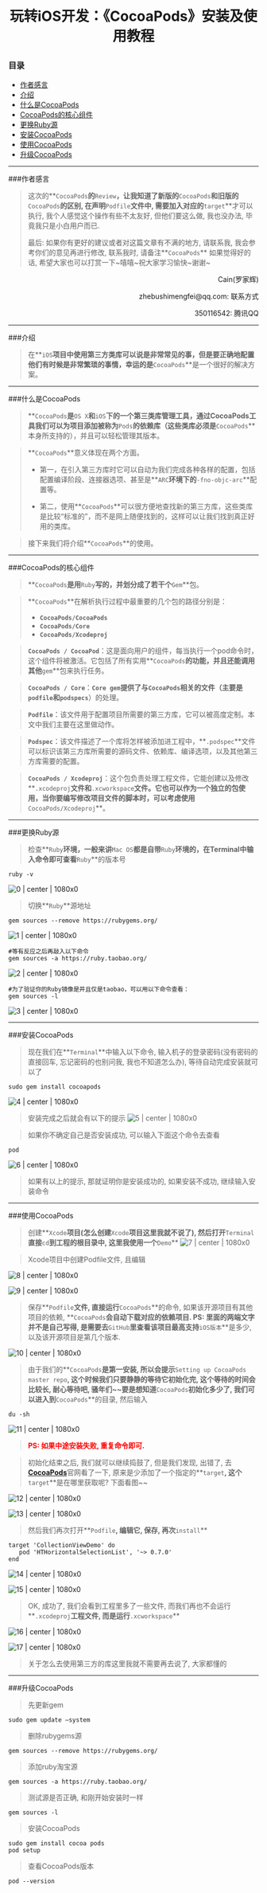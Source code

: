 # <p align="center">玩转iOS开发：《CocoaPods》安装及使用教程</p>

### 目录

- [作者感言](#作者感言)
- [介绍](#介绍)
- [什么是CocoaPods](#什么是CocoaPods)
- [CocoaPods的核心组件](#CocoaPods的核心组件)
- [更换Ruby源](#更换Ruby源)
- [安装CocoaPods](#安装CocoaPods)
- [使用CocoaPods](#使用CocoaPods)
- [升级CocoaPods](#升级CocoaPods)

---

###作者感言
>这次的**`CocoaPods`**的**`Review`**，让我知道了新版的**`CocoaPods`**和旧版的**`CocoaPods`**的区别, 在声明**`Podfile`**文件中, 需要加入对应的**`target`**才可以执行, 我个人感觉这个操作有些不太友好, 但他们要这么做, 我也没办法, 毕竟我只是小白用户而已.
>
>最后:
>如果你有更好的建议或者对这篇文章有不满的地方, 请联系我, 我会参考你们的意见再进行修改, 联系我时, 请备注**`CocoaPods`** 如果觉得好的话, 希望大家也可以打赏一下~嘻嘻~祝大家学习愉快~谢谢~
>

<p align="right">Cain(罗家辉)</p>
<p align="right">zhebushimengfei@qq.com: 联系方式</p>
<p align="right">350116542: 腾讯QQ</p>

---
###介绍
> 在**`iOS`**项目中使用第三方类库可以说是非常常见的事，但是要正确地配置他们有时候是非常繁琐的事情，幸运的是**`CocoaPods`**是一个很好的解决方案。

---
###什么是CocoaPods
> **`CocoaPods`**是**`OS X`**和**`iOS`**下的一个第三类库管理工具，通过CocoaPods工具我们可以为项目添加被称为**`Pods`**的依赖库（这些类库必须是**`CocoaPods`**本身所支持的），并且可以轻松管理其版本。

> **`CocoaPods`**意义体现在两个方面。
> * 第一，在引入第三方库时它可以自动为我们完成各种各样的配置，包括配置编译阶段、连接器选项、甚至是**`ARC`**环境下的**`-fno-objc-arc`**配置等。
>
> * 第二，使用**`CocoaPods`**可以很方便地查找新的第三方库，这些类库是比较“标准的”，而不是网上随便找到的，这样可以让我们找到真正好用的类库。

> 接下来我们将介绍**`CocoaPods`**的使用。

---
###CocoaPods的核心组件
> **`CocoaPods`**是用**`Ruby`**写的，并划分成了若干个**`Gem`**包。

> **`CocoaPods`**在解析执行过程中最重要的几个包的路径分别是：
> * **`CocoaPods/CocoaPods`**
> * **`CocoaPods/Core`**
> * **`CocoaPods/Xcodeproj`**

> **`CocoaPods / CocoaPod`**：这是面向用户的组件，每当执行一个pod命令时，这个组件将被激活。它包括了所有实用**`CocoaPods`**的功能，并且还能调用其他**`gem`**包来执行任务。 

> **`CocoaPods / Core`**：**`Core gem`**提供了与**`CocoaPods`**相关的文件（主要是**`podfile`**和**`podspecs`**）的处理。 

> **`Podfile`**：该文件用于配置项目所需要的第三方库，它可以被高度定制。本文中我们主要在这里做动作。

> **`Podspec`**：该文件描述了一个库将怎样被添加进工程中，**`.podspec`**文件可以标识该第三方库所需要的源码文件、依赖库、编译选项，以及其他第三方库需要的配置。 

> **`CocoaPods / Xcodeproj`**：这个包负责处理工程文件，它能创建以及修改**`.xcodeproj`**文件和**`.xcworkspace`**文件。它也可以作为一个独立的包使用，当你要编写修改项目文件的脚本时，可以考虑使用**`CocoaPods/Xcodeproj`**。

---
###更换Ruby源

> 检查**`Ruby`**环境，一般来讲**`Mac OS`**都是自带**`Ruby`**环境的，在Terminal中输入命令即可查看**`Ruby`**的版本号

```vim
ruby -v
```

![0 | center | 1080x0](./0.png)

> 切换**`Ruby`**源地址

```vim
gem sources --remove https://rubygems.org/
```
![1 | center | 1080x0](./1.png)

```vim
#等有反应之后再敲入以下命令
gem sources -a https://ruby.taobao.org/
```
![2 | center | 1080x0](./2.png)

```vim
#为了验证你的Ruby镜像是并且仅是taobao，可以用以下命令查看：
gem sources -l
```
![3 | center | 1080x0](./3.png)

---
###安装CocoaPods

> 现在我们在**`Terminal`**中输入以下命令, 输入机子的登录密码(没有密码的直接回车, 忘记密码的也别问我, 我也不知道怎么办), 等待自动完成安装就可以了

```vim
sudo gem install cocoapods
```
![4 | center | 1080x0](./4.png)



> 安装完成之后就会有以下的提示
> ![5 | center | 1080x0](./5.png)


> 如果你不确定自己是否安装成功, 可以输入下面这个命令去查看

```vim
pod
```

![6 | center | 1080x0](./6.png)

> 如果有以上的提示, 那就证明你是安装成功的, 如果安装不成功, 继续输入安装命令

---
###使用CocoaPods

> 创建**`Xcode`**项目(怎么创建**`Xcode`**项目这里我就不说了), 然后打开**`Terminal`**直接**`cd`**到工程的根目录中, 这里我使用一个**`Demo`**
> ![7 | center | 1080x0](./7.png)


> Xcode项目中创建Podfile文件, 且编辑

![8 | center | 1080x0](./8.png)

![9 | center | 1080x0](./9.png)


> 保存**`Podfile`**文件, 直接运行**`CocoaPods`**的命令, 如果该开源项目有其他项目的依赖, **`CocoaPods`**会自动下载对应的依赖项目.
> PS: 里面的两端文字并不是自己写得, 是需要去**`GitHub`**里查看该项目最高支持**`iOS版本`**是多少, 以及该开源项目是第几个版本.

![10 | center | 1080x0](./10.png)

> 由于我们的**`CocoaPods`**是第一安装, 所以会提示**`Setting up CocoaPods master repo`**, 这个时候我们只要静静的等待它初始化完, 这个等待的时间会比较长, 耐心等待吧, 骚年们~~要是想知道**`CocoaPods`**初始化多少了, 我们可以进入到**`CocoaPods`**的目录, 然后输入

```vim
du -sh
```
![11 | center | 1080x0](./11.png)

> **<font color=red>PS: 如果中途安装失败, 重复命令即可.</font>**

<dr>

> 初始化结束之后, 我们就可以继续捣鼓了, 但是我们发现, 出错了, 去[**CocoaPods**](https://cocoapods.org)官网看了一下, 原来是少添加了一个指定的**`target`**, 这个**`target`**是在哪里获取呢? 下面看图~~

![12 | center | 1080x0](./12.png)

![13 | center | 1080x0](./13.png)

> 然后我们再次打开**`Podfile`**, 编辑它, 保存, 再次**`install`**

```vim
target 'CollectionViewDemo' do
   pod 'HTHorizontalSelectionList', '~> 0.7.0'
end
```

![14 | center | 1080x0](./14.png)

![15 | center | 1080x0](./15.png)

> OK, 成功了, 我们会看到工程里多了一些文件, 而我们再也不会运行**`.xcodeproj`**工程文件, 而是运行**`.xcworkspace`**

![16 | center | 1080x0](./16.png)

![17 | center | 1080x0](./17.png)

> 关于怎么去使用第三方的库这里我就不需要再去说了, 大家都懂的

---
###升级CocoaPods

> 先更新gem	
```vim
sudo gem update —system
```
> 删除rubygems源
```vim
gem sources --remove https://rubygems.org/
```
> 添加ruby淘宝源
```vim
gem sources -a https://ruby.taobao.org/
```
> 测试源是否正确, 和刚开始安装时一样
```vim
gem sources -l
```
> 安装CocoaPods
```vim
sudo gem install cocoa pods
pod setup
```
> 查看CocoaPods版本
```vim
pod --version
```



